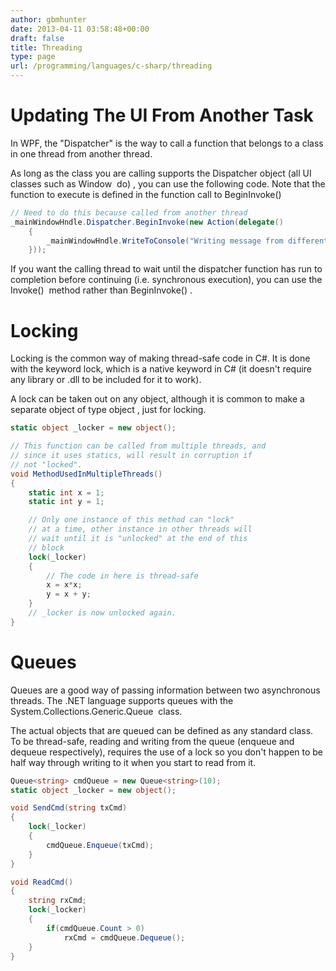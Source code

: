 ```yaml
---
author: gbmhunter
date: 2013-04-11 03:58:48+00:00
draft: false
title: Threading
type: page
url: /programming/languages/c-sharp/threading
---
```


# Updating The UI From Another Task

In WPF, the "Dispatcher" is the way to call a function that belongs to a class in one thread from another thread.

As long as the class you are calling supports the Dispatcher object (all UI classes such as Window  do) , you can use the following code. Note that the function to execute is defined in the function call to BeginInvoke()

```c#    
// Need to do this because called from another thread
_mainWindowHndle.Dispatcher.BeginInvoke(new Action(delegate() 
    { 
        _mainWindowHndle.WriteToConsole("Writing message from different thread!"); 
    }));
```

If you want the calling thread to wait until the dispatcher function has run to completion before continuing (i.e. synchronous execution), you can use the Invoke()  method rather than BeginInvoke() .

# Locking

Locking is the common way of making thread-safe code in C#. It is done with the keyword lock, which is a native keyword in C# (it doesn't require any library or .dll to be included for it to work).

A lock can be taken out on any object, although it is common to make a separate object of type object , just for locking.

```c# 
static object _locker = new object();

// This function can be called from multiple threads, and
// since it uses statics, will result in corruption if
// not "locked".
void MethodUsedInMultipleThreads()
{
    static int x = 1;
    static int y = 1;

    // Only one instance of this method can "lock"
    // at a time, other instance in other threads will
    // wait until it is "unlocked" at the end of this 
    // block
    lock(_locker)
    {
        // The code in here is thread-safe
        x = x*x;
        y = x + y;
    }
    // _locker is now unlocked again.
}
```

# Queues

Queues are a good way of passing information between two asynchronous threads. The .NET language supports queues with the System.Collections.Generic.Queue<T>  class.

The actual objects that are queued can be defined as any standard class. To be thread-safe, reading and writing from the queue (enqueue and dequeue respectively), requires the use of a lock so you don't happen to be half way through writing to it when you start to read from it.

```c#
Queue<string> cmdQueue = new Queue<string>(10);
static object _locker = new object();

void SendCmd(string txCmd)
{
    lock(_locker)
    {
        cmdQueue.Enqueue(txCmd);
    }
}

void ReadCmd()
{
    string rxCmd;
    lock(_locker)
    {
        if(cmdQueue.Count > 0)
            rxCmd = cmdQueue.Dequeue();
    }
}
```